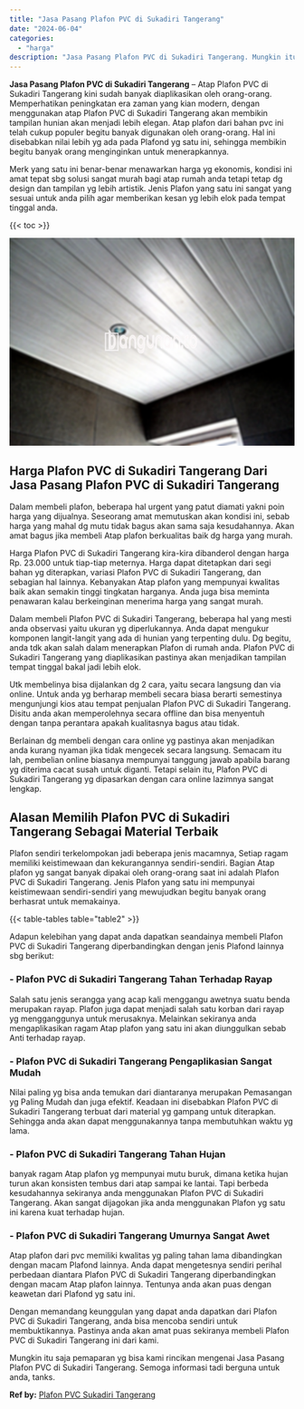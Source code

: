 ```yaml
---
title: "Jasa Pasang Plafon PVC di Sukadiri Tangerang"
date: "2024-06-04"
categories: 
  - "harga"
description: "Jasa Pasang Plafon PVC di Sukadiri Tangerang. Mungkin itu saja pemaparan yg bisa kami rincikan mengenai Jasa Pasang Plafon PVC di Sukadiri Tangerang. Semoga..."
---
```


**Jasa Pasang Plafon PVC di Sukadiri Tangerang** – Atap Plafon PVC di Sukadiri Tangerang kini sudah banyak diaplikasikan oleh orang-orang. Memperhatikan peningkatan era zaman yang kian modern, dengan menggunakan atap Plafon PVC di Sukadiri Tangerang akan membikin tampilan hunian akan menjadi lebih elegan. Atap plafon dari bahan pvc ini telah cukup populer begitu banyak digunakan oleh orang-orang. Hal ini disebabkan nilai lebih yg ada pada Plafond yg satu ini, sehingga membikin begitu banyak orang menginginkan untuk menerapkannya.

Merk yang satu ini benar-benar menawarkan harga yg ekonomis, kondisi ini amat tepat sbg solusi sangat murah bagi atap rumah anda tetapi tetap dg design dan tampilan yg lebih artistik. Jenis Plafon yang satu ini sangat yang sesuai untuk anda pilih agar memberikan kesan yg lebih elok pada tempat tinggal anda.

{{< toc >}}

![Jasa Pasang Plafon PVC di Sukadiri Tangerang](/images/flafond-pvc-murah25.png)

## Harga Plafon PVC di Sukadiri Tangerang Dari Jasa Pasang Plafon PVC di Sukadiri Tangerang

Dalam membeli plafon, beberapa hal urgent yang patut diamati yakni poin harga yang dijualnya. Seseorang amat memutuskan akan kondisi ini, sebab harga yang mahal dg mutu tidak bagus akan sama saja kesudahannya. Akan amat bagus jika membeli Atap plafon berkualitas baik dg harga yang murah.

Harga Plafon PVC di Sukadiri Tangerang kira-kira dibanderol dengan harga Rp. 23.000 untuk tiap-tiap meternya. Harga dapat ditetapkan dari segi bahan yg diterapkan, variasi Plafon PVC di Sukadiri Tangerang, dan sebagian hal lainnya. Kebanyakan Atap plafon yang mempunyai kwalitas baik akan semakin tinggi tingkatan harganya. Anda juga bisa meminta penawaran kalau berkeinginan menerima harga yang sangat murah.

Dalam membeli Plafon PVC di Sukadiri Tangerang, beberapa hal yang mesti anda observasi yaitu ukuran yg diperlukannya. Anda dapat mengukur komponen langit-langit yang ada di hunian yang terpenting dulu. Dg begitu, anda tdk akan salah dalam menerapkan Plafon di rumah anda. Plafon PVC di Sukadiri Tangerang yang diaplikasikan pastinya akan menjadikan tampilan tempat tinggal bakal jadi lebih elok.

Utk membelinya bisa dijalankan dg 2 cara, yaitu secara langsung dan via online. Untuk anda yg berharap membeli secara biasa berarti semestinya mengunjungi kios atau tempat penjualan Plafon PVC di Sukadiri Tangerang. Disitu anda akan memperolehnya secara offline dan bisa menyentuh dengan tanpa perantara apakah kualitasnya bagus atau tidak.

Berlainan dg membeli dengan cara online yg pastinya akan menjadikan anda kurang nyaman jika tidak mengecek secara langsung. Semacam itu lah, pembelian online biasanya mempunyai tanggung jawab apabila barang yg diterima cacat susah untuk diganti. Tetapi selain itu, Plafon PVC di Sukadiri Tangerang yg dipasarkan dengan cara online lazimnya sangat lengkap.

## Alasan Memilih Plafon PVC di Sukadiri Tangerang Sebagai Material Terbaik

Plafon sendiri terkelompokan jadi beberapa jenis macamnya, Setiap ragam memiliki keistimewaan dan kekurangannya sendiri-sendiri. Bagian Atap plafon yg sangat banyak dipakai oleh orang-orang saat ini adalah Plafon PVC di Sukadiri Tangerang. Jenis Plafon yang satu ini mempunyai keistimewaan sendiri-sendiri yang mewujudkan begitu banyak orang berhasrat untuk memakainya.

{{< table-tables table="table2" >}}

Adapun kelebihan yang dapat anda dapatkan seandainya membeli Plafon PVC di Sukadiri Tangerang diperbandingkan dengan jenis Plafond lainnya sbg berikut:

### \- Plafon PVC di Sukadiri Tangerang Tahan Terhadap Rayap

Salah satu jenis serangga yang acap kali menggangu awetnya suatu benda merupakan rayap. Plafon juga dapat menjadi salah satu korban dari rayap yg mengganggunya untuk merusaknya. Melainkan sekiranya anda mengaplikasikan ragam Atap plafon yang satu ini akan diunggulkan sebab Anti terhadap rayap.

### \- Plafon PVC di Sukadiri Tangerang Pengaplikasian Sangat Mudah

Nilai paling yg bisa anda temukan dari diantaranya merupakan Pemasangan yg Paling Mudah dan juga efektif. Keadaan ini disebabkan Plafon PVC di Sukadiri Tangerang terbuat dari material yg gampang untuk diterapkan. Sehingga anda akan dapat menggunakannya tanpa membutuhkan waktu yg lama.

### \- Plafon PVC di Sukadiri Tangerang Tahan Hujan

banyak ragam Atap plafon yg mempunyai mutu buruk, dimana ketika hujan turun akan konsisten tembus dari atap sampai ke lantai. Tapi berbeda kesudahannya sekiranya anda menggunakan Plafon PVC di Sukadiri Tangerang. Akan sangat dijagokan jika anda menggunakan Plafon yg satu ini karena kuat terhadap hujan.

### \- Plafon PVC di Sukadiri Tangerang Umurnya Sangat Awet

Atap plafon dari pvc memiliki kwalitas yg paling tahan lama dibandingkan dengan macam Plafond lainnya. Anda dapat mengetesnya sendiri perihal perbedaan diantara Plafon PVC di Sukadiri Tangerang diperbandingkan dengan macam Atap plafon lainnya. Tentunya anda akan puas dengan keawetan dari Plafond yg satu ini.

Dengan memandang keunggulan yang dapat anda dapatkan dari Plafon PVC di Sukadiri Tangerang, anda bisa mencoba sendiri untuk membuktikannya. Pastinya anda akan amat puas sekiranya membeli Plafon PVC di Sukadiri Tangerang ini dari kami.

Mungkin itu saja pemaparan yg bisa kami rincikan mengenai Jasa Pasang Plafon PVC di Sukadiri Tangerang. Semoga informasi tadi berguna untuk anda, tanks.

**Ref by:** [Plafon PVC Sukadiri Tangerang](https://id.wikipedia.org/wiki/Plafon)
